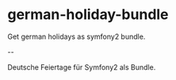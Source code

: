# german-holiday-bundle

Get german holidays as symfony2 bundle.

-- 

Deutsche Feiertage für Symfony2 als Bundle.
